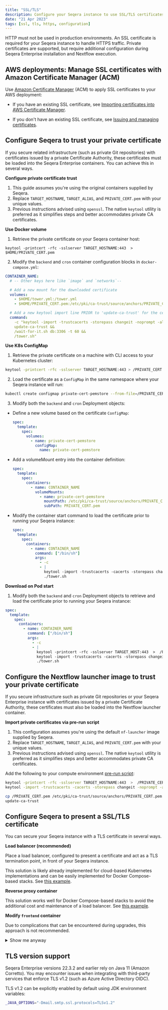 ```yaml
---
title: "SSL/TLS"
description: Configure your Seqera instance to use SSL/TLS certificates for HTTPS
date: "21 Apr 2023"
tags: [ssl, tls, https, configuration]
---
```


HTTP must not be used in production environments. An SSL certificate is required for your Seqera instance to handle HTTPS traffic. Private certificates are supported, but require additional configuration during Seqera Enterprise installation and Nextflow execution.

## AWS deployments: Manage SSL certificates with Amazon Certificate Manager (ACM)

Use [Amazon Certificate Manager](https://aws.amazon.com/certificate-manager/) (ACM) to apply SSL certificates to your AWS deployment:

- If you have an existing SSL certificate, see [Importing certificates into AWS Certificate Manager](https://docs.aws.amazon.com/acm/latest/userguide/import-certificate.html).

- If you don't have an existing SSL certificate, see [Issuing and managing certificates](https://docs.aws.amazon.com/acm/latest/userguide/gs.html).

## Configure Seqera to trust your private certificate

If you secure related infrastructure (such as private Git repositories) with certificates issued by a private Certificate Authority, these certificates must be loaded into the Seqera Enterprise containers. You can achieve this in several ways.

**Configure private certificate trust**

1. This guide assumes you're using the original containers supplied by Seqera.
2. Replace `TARGET_HOSTNAME`, `TARGET_ALIAS`, and `PRIVATE_CERT.pem` with your unique values.
3. Previous instructions advised using `openssl`. The native `keytool` utility is preferred as it simplifies steps and better accommodates private CA certificates.

**Use Docker volume**

1. Retrieve the private certificate on your Seqera container host:

```
keytool -printcert -rfc -sslserver TARGET_HOSTNAME:443  >  $HOME/PRIVATE_CERT.pem
```

2. Modify the `backend` and `cron` container configuration blocks in `docker-compose.yml`:

```yaml
CONTAINER_NAME:
  # -- Other keys here like `image` and `networks`--

  # Add a new mount for the downloaded certificate
  volumes:
    - $HOME/tower.yml:/tower.yml
    - $HOME/PRIVATE_CERT.pem:/etc/pki/ca-trust/source/anchors/PRIVATE_CERT.pem

  # Add a new keytool import line PRIOR to 'update-ca-trust' for the certificate
  command:
    -c "keytool -import -trustcacerts -storepass changeit -noprompt -alias TARGET_ALIAS -file /etc/pki/ca-trust/source/anchors/PRIVATE_CERT.pem &&
    update-ca-trust &&
    /wait-for-it.sh db:3306 -t 60 &&
    /tower.sh"
```

**Use K8s ConfigMap**

1. Retrieve the private certificate on a machine with CLI access to your Kubernetes cluster:

```bash
keytool -printcert -rfc -sslserver TARGET_HOSTNAME:443 > /PRIVATE_CERT.pem
```

2. Load the certificate as a `ConfigMap` in the same namespace where your Seqera instance will run:

```bash
kubectl create configmap private-cert-pemstore --from-file=/PRIVATE_CERT.pem
```

3. Modify both the `backend` and `cron` Deployment objects:

- Define a new volume based on the certificate `ConfigMap`:

  ```yaml
  spec:
    template:
      spec:
        volumes:
          - name: private-cert-pemstore
            configMap:
              name: private-cert-pemstore
  ```

- Add a volumeMount entry into the container definition:

  ```yaml
  spec:
    template:
      spec:
        containers:
          - name: CONTAINER_NAME
            volumeMounts:
              - name: private-cert-pemstore
                mountPath: /etc/pki/ca-trust/source/anchors/PRIVATE_CERT.pem
                subPath: PRIVATE_CERT.pem
  ```

- Modify the container start command to load the certificate prior to running your Seqera instance:

  ```yaml
  spec:
    template:
      spec:
        containers:
          - name: CONTAINER_NAME
            command: ["/bin/sh"]
            args:
              - -c
              - |
                keytool -import -trustcacerts -cacerts -storepass changeit -noprompt -alias TARGET_ALIAS -file /PRIVATE_CERT.pem;
                ./tower.sh
  ```

**Download on Pod start**

1. Modify both the `backend` and `cron` Deployment objects to retrieve and load the certificate prior to running your Seqera instance:

```yaml
spec:
  template:
    spec:
      containers:
        - name: CONTAINER_NAME
          command: ["/bin/sh"]
          args:
            - -c
            - |
              keytool -printcert -rfc -sslserver TARGET_HOST:443  >  /PRIVATE_CERT.pem;
              keytool -import -trustcacerts -cacerts -storepass changeit -noprompt -alias TARGET_ALIAS -file /PRIVATE_CERT.pem;
              ./tower.sh
```

## Configure the Nextflow launcher image to trust your private certificate

If you secure infrastructure such as private Git repositories or your Seqera Enterprise instance with certificates issued by a private Certificate Authority, these certificates must also be loaded into the Nextflow launcher container.

**Import private certificates via pre-run script**

1. This configuration assumes you're using the default `nf-launcher` image supplied by Seqera.
2. Replace `TARGET_HOSTNAME`, `TARGET_ALIAS`, and `PRIVATE_CERT.pem` with your unique values.
3. Previous instructions advised using `openssl`. The native `keytool` utility is preferred as it simplifies steps and better accommodates private CA certificates.

Add the following to your compute environment [pre-run script](../../launch/advanced#pre-and-post-run-scripts):

```bash
keytool -printcert -rfc -sslserver TARGET_HOSTNAME:443  >  /PRIVATE_CERT.pem
keytool -import -trustcacerts -cacerts -storepass changeit -noprompt -alias TARGET_ALIAS -file /PRIVATE_CERT.pem

cp /PRIVATE_CERT.pem /etc/pki/ca-trust/source/anchors/PRIVATE_CERT.pem
update-ca-trust
```

## Configure Seqera to present a SSL/TLS certificate

You can secure your Seqera instance with a TLS certificate in several ways.

**Load balancer (recommended)**

Place a load balancer, configured to present a certificate and act as a TLS termination point, in front of your Seqera instance.

This solution is likely already implemented for cloud-based Kubernetes implementations and can be easily implemented for Docker Compose-based stacks. See [this example](https://docs.aws.amazon.com/elasticloadbalancing/latest/application/create-application-load-balancer.html).

**Reverse proxy container**

This solution works well for Docker Compose-based stacks to avoid the additional cost and maintenance of a load balancer. See [this example](https://doc.traefik.io/traefik/v1.7/configuration/acme/).

**Modify `frontend` container**

Due to complications that can be encountered during upgrades, this approach is not recommended.

<details>
  <summary>Show me anyway</summary>

This example assumes deployment on an Amazon Linux 2 AMI.

1. Install NGINX and other required packages:

   ```bash
   sudo amazon-linux-extras install nginx1.12
   sudo wget -r --no-parent -A 'epel-release-*.rpm' https://dl.fedoraproject.org/pub/epel/7/x86_64/Packages/e/
   sudo rpm -Uvh dl.fedoraproject.org/pub/epel/7/x86_64/Packages/e/epel-release-*.rpm
   sudo yum-config-manager --enable epel*
   sudo yum repolist all
   sudo amazon-linux-extras install epel -y
   ```

2. Generate a [private certificate and key](https://www.digitalocean.com/community/tutorials/openssl-essentials-working-with-ssl-certificates-private-keys-and-csrs).

3. Make a local copy of the `/etc/nginx/templates/tower.conf.template` file from the `frontend` container, or create a ConfigMap to store it if you're using Kubernetes.

4. Replace the `listen` directives in the `server` block with the following:

   ```nginx
   listen ${NGINX_LISTEN_PORT} ssl default_server;
   listen [::]:${NGINX_LISTEN_PORT_IPV6} ssl default_server;

   ssl_certificate /etc/ssl/testcrt.crt;
   ssl_certificate_key /etc/ssl/testkey.key;
   ```

5. Modify the `frontend` container definition in your `docker-compose.yml` file or Kubernetes manifest:

   ```yml
   frontend:
   image: cr.seqera.io/frontend:${TAG}
   networks:
     - frontend
   environment:
     NGINX_LISTEN_PORT: 8081
     NGINX_LISTEN_PORT_IPV6: 8443
   ports:
     - 8000:8081
     - 443:8443
   volumes:
     - $PWD/tower.conf.template:/etc/nginx/templates/tower.conf.template
     - $PWD/cert/testcrt.crt:/etc/ssl/testcrt.crt
     - $PWD/cert/testkey.key:/etc/ssl/testkey.key
   restart: always
   depends_on:
     - backend
   ```

</details>

## TLS version support

Seqera Enterprise versions 22.3.2 and earlier rely on Java 11 (Amazon Corretto). You may encounter issues when integrating with third-party services that enforce TLS v1.2 (such as Azure Active Directory OIDC).

TLS v1.2 can be explicitly enabled by default using JDK environment variables:

```bash
_JAVA_OPTIONS="-Dmail.smtp.ssl.protocols=TLSv1.2"
```
